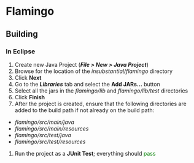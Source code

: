 # Flamingo

## Building

### In Eclipse

1. Create new Java Project (_**File > New > Java Project**_)
1. Browse for the location of the _insubstantial/flamingo_ directory
1. Click **Next**
1. Go to the _**Libraries**_ tab and select the **Add JARs...** button
1. Select all the jars in the _flamingo/lib_ and _flamingo/lib/test_ directories
1. Click **Finish**
1. After the project is created, ensure that the following directories are added to the build path if not already on the build path:
 - _flamingo/src/main/java_
 - _flamingo/src/main/resources_
 - _flamingo/src/test/java_
 - _flamingo/src/test/resources_
1. Run the project as a **JUnit Test**; everything should <span style="color:green;">pass</span>

